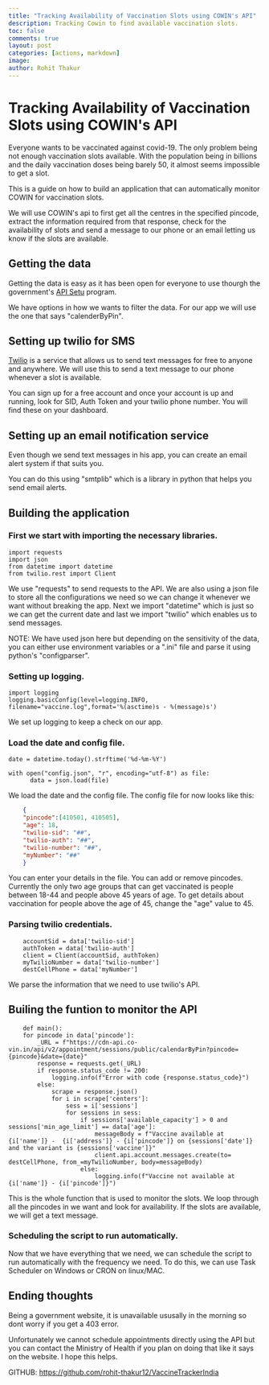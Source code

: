 ```yaml
---
title: "Tracking Availability of Vaccination Slots using COWIN's API"
description: Tracking Cowin to find available vaccination slots.
toc: false
comments: true
layout: post
categories: [actions, markdown]
image:
author: Rohit Thakur
---
```



# Tracking Availability of Vaccination Slots using COWIN's API

Everyone wants to be vaccinated against covid-19. The only problem being not enough vaccination slots available. With the population being in billions and the daily vaccination doses being barely 50, it almost seems impossible to get a slot.

This is a guide on how to build an application that can automatically monitor COWIN for vaccination slots. 

We will use COWIN's api to first get all the centres in the specified pincode, extract the information required from that response, check for the availability of slots and send a message to our phone or an email letting us know if the slots are available.

## Getting the data

Getting the data is easy as it has been open for everyone to use thourgh the government's [API Setu](https://apisetu.gov.in/public/api/cowin) program. 

We have options in how we wants to filter the data. For our app we will use the one that says "calenderByPin". 

## Setting up twilio for SMS

[Twilio](https://www.twilio.com/) is a service that allows us to send text messages for free to anyone and anywhere. We will use this to send a text message to our phone whenever a slot is available. 

You can sign up for a free account and once your account is up and running, look for SID, Auth Token and your twilio phone number. You will find these on your dashboard. 

## Setting up an email notification service

Even though we send text messages in his app, you can create an email alert system if that suits you. 

You can do this using "smtplib" which is a library in python that helps you send email alerts. 

## Building the application

### First we start with importing the necessary libraries.

```
import requests
import json
from datetime import datetime
from twilio.rest import Client
```
We use "requests" to send requests to the API. We are also using a json file to store all the configurations we need so we can change it whenever we want without breaking the app. Next we import "datetime" which is just so we can get the current date and last we import "twilio" which enables us to send messages. 

 NOTE: We have used json here but depending on the sensitivity of the data, you can either use environment variables or a ".ini" file and parse it using python's "configparser".

 ### Setting up logging.

```
import logging
logging.basicConfig(level=logging.INFO, filename="vaccine.log",format='%(asctime)s - %(message)s')  

```

We set up logging to keep a check on our app. 

### Load the date and config file.

```
date = datetime.today().strftime('%d-%m-%Y')

with open("config.json", "r", encoding="utf-8") as file:
      data = json.load(file) 
```

We load the date and the config file. The config file for now looks like this: 

```json
    {
    "pincode":[410501, 410505],
    "age": 18,
    "twilio-sid": "##",
    "twilio-auth": "##",
    "twilio-number": "##",
    "myNumber": "##"
    }
```
You can enter your details in the file. You can add or remove pincodes. Currently the only two age groups that can get vaccinated is people between 18-44 and people above 45 years of age. To get details about vaccination for people above the age of 45, change the "age" value to 45.

### Parsing twilio credentials.

```
    accountSid = data['twilio-sid']
    authToken = data['twilio-auth']
    client = Client(accountSid, authToken)
    myTwilioNumber = data['twilio-number'] 
    destCellPhone = data['myNumber']

 ```

 We parse the information that we need to use twilio's API. 

## Builing the funtion to monitor the API

```
    def main():
    for pincode in data['pincode']:
        _URL = f"https://cdn-api.co-vin.in/api/v2/appointment/sessions/public/calendarByPin?pincode={pincode}&date={date}"
        response = requests.get(_URL)
        if response.status_code != 200:
            logging.info(f"Error with code {response.status_code}")
        else:
            scrape = response.json()
            for i in scrape['centers']:
                sess = i['sessions']
                for sessions in sess:
                    if sessions['available_capacity'] > 0 and sessions['min_age_limit'] == data['age']:
                        messageBody = f"Vaccine available at {i['name']} -  {i['address']} - {i['pincode']} on {sessions['date']} and the variant is {sessions['vaccine']}"
                        client.api.account.messages.create(to= destCellPhone, from_=myTwilioNumber, body=messageBody) 
                    else:
                        logging.info(f"Vaccine not available at {i['name']} - {i['pincode']}")
```

This is the whole function that is used to monitor the slots. We loop through all the pincodes in we want and look for availability. If the slots are available, we will get a text message. 

### Scheduling the script to run automatically. 

Now that we have everything that we need, we can schedule the script to run automatically with the frequency we need. To do this, we can use Task Scheduler on Windows or CRON on linux/MAC. 

## Ending thoughts

Being a government website, it is unavailable ususally in the morning so dont worry if you get a 403 error. 

Unfortunately we cannot schedule appointments directly using the API but you can contact the Ministry of Health if you plan on doing that like it says on the website. I hope this helps. 

GITHUB: https://github.com/rohit-thakur12/VaccineTrackerIndia
